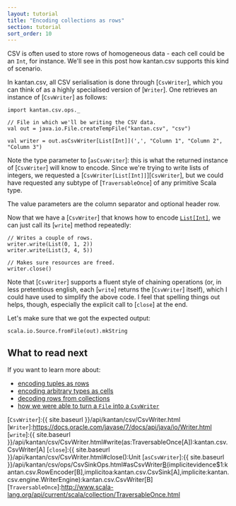 ```yaml
---
layout: tutorial
title: "Encoding collections as rows"
section: tutorial
sort_order: 10
---
```

CSV is often used to store rows of homogeneous data - each cell could be an `Int`, for instance. We'll see in this post
how kantan.csv supports this kind of scenario.

In kantan.csv, all CSV serialisation is done through [`CsvWriter`], which you can think of as a highly specialised
version of [`Writer`]. One retrieves an instance of [`CsvWriter`] as follows:

```tut:silent
import kantan.csv.ops._

// File in which we'll be writing the CSV data.
val out = java.io.File.createTempFile("kantan.csv", "csv")

val writer = out.asCsvWriter[List[Int]](',', "Column 1", "Column 2", "Column 3")
```

Note the type parameter to [`asCsvWriter`]: this is what the returned instance of [`CsvWriter`] will know to encode.
Since we're trying to write lists of integers, we requested a [`CsvWriter[List[Int]]`][`CsvWriter`], but we could have
requested any subtype of [`TraversableOnce`] of any primitive Scala type.

The value parameters are the column separator and optional header row.

Now that we have a [`CsvWriter`] that knows how to encode [`List[Int]`][`List`], we can just call its [`write`] method
repeatedly:

```tut:silent
// Writes a couple of rows.
writer.write(List(0, 1, 2))
writer.write(List(3, 4, 5))

// Makes sure resources are freed.
writer.close()
```

Note that [`CsvWriter`] supports a fluent style of chaining operations (or, in less pretentious english, each [`write`]
returns the [`CsvWriter`] itself), which I could have used to simplify the above code. I feel that spelling things out
helps, though, especially the explicit call to [`close`] at the end.

Let's make sure that we got the expected output:

```tut
scala.io.Source.fromFile(out).mkString
```


## What to read next
If you want to learn more about:

* [encoding tuples as rows](tuples_as_rows.html)
* [encoding arbitrary types as cells](arbitrary_types_as_cells.html)
* [decoding rows from collections](rows_from_collections.html)
* [how we were able to turn a `File` into a `CsvWriter`](csv_sinks.html)


[`List`]:http://www.scala-lang.org/api/current/scala/collection/immutable/List.html
[`CsvWriter`]:{{ site.baseurl }}/api/kantan/csv/CsvWriter.html
[`Writer`]:https://docs.oracle.com/javase/7/docs/api/java/io/Writer.html
[`write`]:{{ site.baseurl }}/api/kantan/csv/CsvWriter.html#write(as:TraversableOnce[A]):kantan.csv.CsvWriter[A]
[`close`]:{{ site.baseurl }}/api/kantan/csv/CsvWriter.html#close():Unit
[`asCsvWriter`]:{{ site.baseurl }}/api/kantan/csv/ops/CsvSinkOps.html#asCsvWriter[B](sep:Char,header:Seq[String])(implicitevidence$1:kantan.csv.RowEncoder[B],implicitoa:kantan.csv.CsvSink[A],implicite:kantan.csv.engine.WriterEngine):kantan.csv.CsvWriter[B]
[`TraversableOnce`]:http://www.scala-lang.org/api/current/scala/collection/TraversableOnce.html
